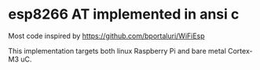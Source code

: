 # esp8266 AT implemented in ansi c

Most code inspired by https://github.com/bportaluri/WiFiEsp


This implementation targets both linux Raspberry Pi and bare metal Cortex-M3 uC.
